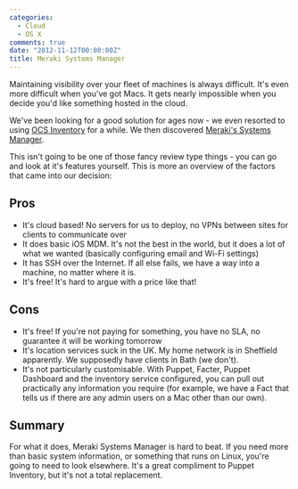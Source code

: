 ```yaml
---
categories:
  - Cloud
  - OS X
comments: true
date: "2012-11-12T00:00:00Z"
title: Meraki Systems Manager
---
```


Maintaining visibility over your fleet of machines is always difficult. It's even more difficult when you've got Macs. It gets nearly impossible when you decide you'd like something hosted in the cloud.

We've been looking for a good solution for ages now - we even resorted to using [OCS Inventory](http://www.ocsinventory-ng.org/en/) for a while. We then discovered [Meraki's Systems Manager](http://www.meraki.com/products/systems-manager/).

This isn't going to be one of those fancy review type things - you can go and look at it's features yourself. This is more an overview of the factors that came into our decision:

## Pros

- It's cloud based! No servers for us to deploy, no VPNs between sites for clients to communicate over
- It does basic iOS MDM. It's not the best in the world, but it does a lot of what we wanted (basically configuring email and Wi-Fi settings)
- It has SSH over the Internet. If all else fails, we have a way into a machine, no matter where it is.
- It's free! It's hard to argue with a price like that!

## Cons

- It's free! If you're not paying for something, you have no SLA, no guarantee it will be working tomorrow
- It's location services suck in the UK. My home network is in Sheffield apparently. We supposedly have clients in Bath (we don't).
- It's not particularly customisable. With Puppet, Facter, Puppet Dashboard and the inventory service configured, you can pull out practically any information you require (for example, we have a Fact that tells us if there are any admin users on a Mac other than our own).

## Summary

For what it does, Meraki Systems Manager is hard to beat. If you need more than basic system information, or something that runs on Linux, you're going to need to look elsewhere. It's a great compliment to Puppet Inventory, but it's not a total replacement.
